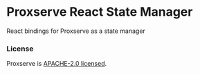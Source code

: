 # Proxserve React State Manager

React bindings for Proxserve as a state manager

### License
Proxserve is [APACHE-2.0 licensed](https://www.apache.org/licenses/LICENSE-2.0).